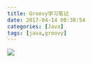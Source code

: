 ```yaml
---
title: Groovy学习笔记
date: 2017-04-14 08:38:54
categories: [Java]
tags: [java,groovy]
---
```


<div style="overflow: scroll">
    <img src="/img/java/groovy/groovy.svg" style="max-width: 5000px">
</div>
